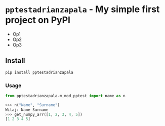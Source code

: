 # `pptestadrianzapala` - My simple first project on PyPI

* Op1
* Op2
* Op3

## Install

```python
pip install pptestadrianzapala
```

### Usage

```python
from pptestadrianzapala.m_mod_pptest import name as n

>>> n("Name", "Surname")
Witaj: Name Surname
>>> get_numpy_arr([1, 2, 3, 4, 5])
[1 2 3 4 5]
```